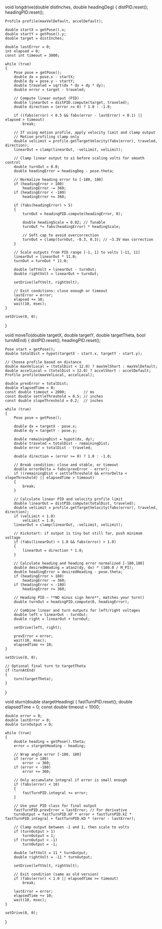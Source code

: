 void longdrive(double distInches, double headingDeg)
{
    distPID.reset();
    headingPID.reset();

    Profile profile(maxVelDefault, accelDefault);

    double startX = getPose().x;
    double startY = getPose().y;
    double target = distInches;

    double lastError = 0;
    int elapsed = 0;
    const int timeout = 3000;

    while (true)
    {
        Pose pose = getPose();
        double dx = pose.x - startX;
        double dy = pose.y - startY;
        double traveled = sqrt(dx * dx + dy * dy);
        double error = target - traveled;

        // Compute linear output (PID)
        double linearOut = distPID.compute(target, traveled);
        double direction = (error >= 0) ? 1.0 : -1.0;

        if ((fabs(error) < 0.5 && fabs(error - lastError) < 0.1) || elapsed > timeout)
            break;

        // If using motion profile, apply velocity limit and clamp output
        // Motion profiling clamp only
        double velLimit = profile.getTargetVelocity(fabs(error), traveled, direction);
        linearOut = clamp(linearOut, -velLimit, velLimit);

        // Clamp linear output to ±1 before scaling volts for smooth control
        double turnOut = 0.0;
        double headingError = headingDeg - pose.theta;

        // Normalize heading error to [-180, 180]
        if (headingError > 180)
            headingError -= 360;
        if (headingError < -180)
            headingError += 360;

        if (fabs(headingError) > 5)
        {
            turnOut = headingPID.compute(headingError, 0);

            double headingScale = 0.02; // Tunable
            turnOut *= fabs(headingError) * headingScale;

            // Soft cap to avoid overcorrection
            turnOut = clamp(turnOut, -0.3, 0.3); // ~3.3V max correction
        }

        // Scale outputs from PID range [-1, 1] to volts [-11, 11]
        linearOut = linearOut * 11.0;
        turnOut = turnOut * 11.0;

        double leftVolt = linearOut - turnOut;
        double rightVolt = linearOut + turnOut;

        setDrive(leftVolt, rightVolt);

        // Exit conditions: close enough or timeout
        lastError = error;
        elapsed += 10;
        wait(10, msec);
    }

    setDrive(0, 0);
}

void moveTo(double targetX, double targetY, double targetTheta, bool turnAtEnd)
{
    distPID.reset();
    headingPID.reset();

    Pose start = getPose();
    double totalDist = hypot(targetX - start.x, targetY - start.y);

    // Choose profile based on distance
    double maxVelLocal = (totalDist < 12.0) ? maxVelShort : maxVelDefault;
    double accelLocal = (totalDist < 12.0) ? accelShort : accelDefault;
    Profile profile(maxVelLocal, accelLocal);

    double prevError = totalDist;
    double elapsedTime = 0;
    const double timeout = 2000;        // ms
    const double settleThreshold = 0.5; // inches
    const double slopeThreshold = 0.2;  // inches

    while (true)
    {
        Pose pose = getPose();

        double dx = targetX - pose.x;
        double dy = targetY - pose.y;

        double remainingDist = hypot(dx, dy);
        double traveled = totalDist - remainingDist;
        double error = totalDist - traveled;

        double direction = (error >= 0) ? 1.0 : -1.0;

        // Break condition: close and stable, or timeout
        double errorDelta = fabs(prevError - error);
        if ((remainingDist < settleThreshold && errorDelta < slopeThreshold) || elapsedTime > timeout)
        {
            break;
        }

        // Calculate linear PID and velocity profile limit
        double linearOut = distPID.compute(totalDist, traveled);
        double velLimit = profile.getTargetVelocity(fabs(error), traveled, direction);
        if (velLimit < 1.0)
            velLimit = 1.0;
        linearOut = clamp(linearOut, -velLimit, velLimit);

        // Kickstart: if output is tiny but still far, push minimum voltage
        if (fabs(linearOut) < 1.0 && fabs(error) > 1.0)
        {
            linearOut = direction * 1.0;
        }

        // Calculate heading and heading error normalized [-180,180]
        double desiredHeading = atan2(dy, dx) * (180.0 / M_PI);
        double headingError = desiredHeading - pose.theta;
        if (headingError > 180)
            headingError -= 360;
        if (headingError < -180)
            headingError += 360;

        // Heading PID — **NO minus sign here**, matches your turn()
        double turnOut = headingPID.compute(0, headingError);

        // Combine linear and turn outputs for left/right voltages
        double left = linearOut - turnOut;
        double right = linearOut + turnOut;

        setDrive(left, right);

        prevError = error;
        wait(10, msec);
        elapsedTime += 10;
    }

    setDrive(0, 0);

    // Optional final turn to targetTheta
    if (turnAtEnd)
    {
        turn(targetTheta);
    }
}

void sturn(double stargetHeading)
{
    fastTurnPID.reset();
    double elapsedTime = 0;
    const double timeout = 1000;

    double error = 0;
    double lastError = 0;
    double turnOutput = 0;

    while (true)
    {
        double heading = getPose().theta;
        error = stargetHeading - heading;

        // Wrap angle error [-180, 180]
        if (error > 180)
            error -= 360;
        if (error < -180)
            error += 360;

        // Only accumulate integral if error is small enough
        if (fabs(error) < 10)
        {
            fastTurnPID.integral += error;
        }

        // Use your PID class for final output
        fastTurnPID.prevError = lastError; // For derivative
        turnOutput = fastTurnPID.kP * error + fastTurnPID.kI * fastTurnPID.integral + fastTurnPID.kD * (error - lastError);

        // Clamp output between -1 and 1, then scale to volts
        if (turnOutput > 1)
            turnOutput = 1;
        if (turnOutput < -1)
            turnOutput = -1;

        double leftVolt = 11 * turnOutput;
        double rightVolt = -11 * turnOutput;

        setDrive(leftVolt, rightVolt);

        // Exit condition (same as old version)
        if (fabs(error) < 1.0 || elapsedTime >= timeout)
            break;

        lastError = error;
        elapsedTime += 10;
        wait(10, msec);
    }

    setDrive(0, 0);
}